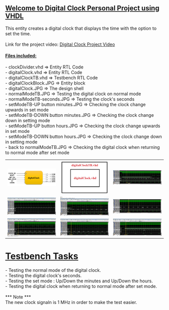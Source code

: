 <h2><u>Welcome to Digital Clock Personal Project using VHDL</u></h2>
<p>
This entity creates a digital clock that displays the time with the option to set the time.<br><br>
Link for the project video: <a href="https://youtu.be/coWWCKshPtU" target="_blank">Digital Clock Project Video</a>
</p>
<h4><u>Files included:</u></h4>
<u></u>
<p>
- clockDivider.vhd  =>  Entity RTL Code<br>
- digitalClock.vhd    =>  Entity RTL Code<br>
- digitalClockTB.vhd  =>  Testbench RTL Code<br>
- digitalClockBlock.JPG  =>  Entity block<br>
- digitalClock.JPG  =>  The design shell<br>
- normalModeTB.JPG  =>  Testing the digital clock on normal mode<br>
- normalModeTB-seconds.JPG  =>  Testing the clock's seconds<br>
- setModeTB-UP button minutes.JPG  =>  Checking the clock change upwards in set mode<br>
- setModeTB-DOWN button minutes.JPG  =>  Checking the clock change down in setting mode<br>
- setModeTB-UP button hours.JPG  =>  Checking the clock change upwards in set mode<br>
- setModeTB-DOWN button hours.JPG  =>  Checking the clock change down in setting mode<br>
- back to normalModeTB.JPG  =>  Checking the digital clock when returning to normal mode after set mode<br>
</p>
<table>
    <tr>
            <td><img src="https://github.com/Matanlaza89/Digital-Clock/blob/main/images/digitalClockBlock.JPG" alt=""></td>
            <td><img src="https://github.com/Matanlaza89/Digital-Clock/blob/main/images/digitalClock.JPG" alt=""></td>
            <td><img src="https://github.com/Matanlaza89/Digital-Clock/blob/main/images/normalModeTB.JPG" alt=""></td>
     </tr>
     <tr>
            <td><img src="https://github.com/Matanlaza89/Digital-Clock/blob/main/images/normalModeTB-seconds.JPG" alt=""></td>
            <td><img src="https://github.com/Matanlaza89/Digital-Clock/blob/main/images/setModeTB-UP%20button%20minutes.JPG" alt=""></td>
            <td><img src="https://github.com/Matanlaza89/Digital-Clock/blob/main/images/setModeTB-DOWN%20button%20minutes.JPG" alt=""></td>
   	 </tr>
     <tr>
            <td><img src="https://github.com/Matanlaza89/Digital-Clock/blob/main/images/setModeTB-UP%20button%20hours.JPG" alt=""></td>
            <td><img src="https://github.com/Matanlaza89/Digital-Clock/blob/main/images/setModeTB-DOWN%20button%20hours.JPG" alt=""></td>
            <td><img src="https://github.com/Matanlaza89/Digital-Clock/blob/main/images/back%20to%20normalModeTB.JPG" alt=""></td>
   	 </tr>
</table>

<h1><u>Testbench Tasks</u></h1>
<p>
- Testing the normal mode of the digital clock.<br>
- Testing the digital clock's seconds.<br>
- Testing the set mode : Up/Down the minutes and Up/Down the hours.<br>
- Testing the digital clock when returning to normal mode after set mode.<br><br>
*** Note *** <br>The new clock signaln is 1 MHz in order to make the test easier.
</p>

